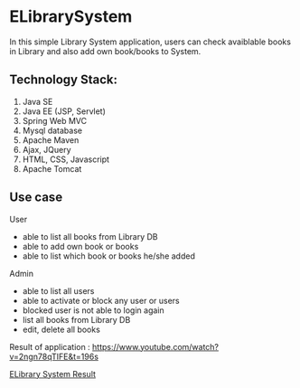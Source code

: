 
# ELibrarySystem

In this simple Library System application, users can check avaiblable books in Library and also add own book/books to System. 

## Technology Stack:

1. Java SE
2. Java EE (JSP, Servlet)
3. Spring Web MVC
4. Mysql database
5. Apache Maven
6. Ajax, JQuery
7. HTML, CSS, Javascript
8. Apache Tomcat

## Use case
User
  - able to list all books from Library DB
  - able to add own book or books 
  - able to list which book or books he/she added

Admin

  - able to list all users
  - able to activate or block any user or users
  - blocked user is not able to login again
  - list all books from Library DB
  - edit, delete all books

Result of application : https://www.youtube.com/watch?v=2ngn78qTIFE&t=196s

<a href="https://www.youtube.com/watch?v=2ngn78qTIFE&t=196s" target="_blank">ELibrary System Result</a>
